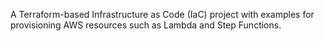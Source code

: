 A Terraform-based Infrastructure as Code (IaC) project with examples for provisioning AWS resources such as Lambda and Step Functions.
